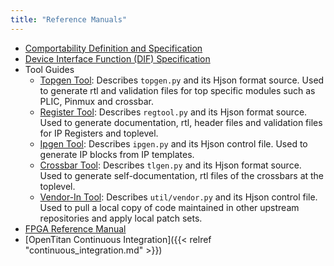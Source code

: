 ```yaml
---
title: "Reference Manuals"
---
```


* [Comportability Definition and Specification](../doc/contributing/hw/comportability/README.md)
* [Device Interface Function (DIF) Specification](../doc/contributing/sw/device_interface_functions.md)
* Tool Guides
   * [Topgen Tool](./topgen/README.md): Describes `topgen.py` and its Hjson format source. Used to generate rtl and validation files for top specific modules such as PLIC, Pinmux and crossbar.
   * [Register Tool](./reggen/README.md): Describes `regtool.py` and its Hjson format source. Used to generate documentation, rtl, header files and validation files for IP Registers and toplevel.
   * [Ipgen Tool](./ipgen/README.md): Describes `ipgen.py` and its Hjson control file. Used to generate IP blocks from IP templates.
   * [Crossbar Tool](./tlgen/README.md): Describes `tlgen.py` and its Hjson format source. Used to generate self-documentation, rtl files of the crossbars at the toplevel.
   * [Vendor-In Tool](./doc/vendor.md): Describes `util/vendor.py` and its Hjson control file. Used to pull a local copy of code maintained in other upstream repositories and apply local patch sets.
* [FPGA Reference Manual](../doc/contributing/fpga/ref_manual_fpga.md)
* [OpenTitan Continuous Integration]({{< relref "continuous_integration.md" >}})
